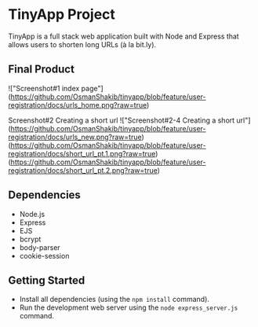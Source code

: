 # TinyApp Project

TinyApp is a full stack web application built with Node and Express that allows users to shorten long URLs (à la bit.ly).

## Final Product

 !["Screenshot#1 index page"]
(https://github.com/OsmanShakib/tinyapp/blob/feature/user-registration/docs/urls_home.png?raw=true)


Screenshot#2 Creating a short url !["Screenshot#2-4 Creating a short url"]
(https://github.com/OsmanShakib/tinyapp/blob/feature/user-registration/docs/urls_new.png?raw=true)
(https://github.com/OsmanShakib/tinyapp/blob/feature/user-registration/docs/short_url_pt.1.png?raw=true)
(https://github.com/OsmanShakib/tinyapp/blob/feature/user-registration/docs/short_url_pt.2.png?raw=true)


## Dependencies

- Node.js
- Express
- EJS
- bcrypt
- body-parser
- cookie-session

## Getting Started

- Install all dependencies (using the `npm install` command).
- Run the development web server using the `node express_server.js` command.
